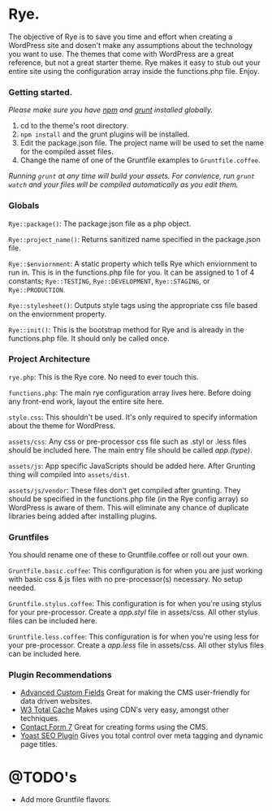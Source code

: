 # Rye.

The objective of Rye is to save you time and effort when creating a WordPress site and dosen't make any assumptions about the technology you want to use. The themes that come with WordPress are a great reference, but not a great starter theme. Rye makes it easy to stub out your entire site using the configuration array inside the functions.php file. Enjoy.

### Getting started.

*Please make sure you have [npm](https://www.npmjs.org/) and [grunt](http://gruntjs.com/) installed globally.*

1. cd to the theme's root directory.
2. `npm install` and the grunt plugins will be installed.
3. Edit the package.json file. The project name will be used to set the name for the compiled asset files.
4. Change the name of one of the Gruntfile examples to `Gruntfile.coffee`.

_Running `grunt` at any time will build your assets. For convience, run `grunt watch` and your files will be compiled automatically as you edit them._

### Globals

`Rye::package()`: The package.json file as a php object.

`Rye::project_name()`: Returns sanitized name specified in the package.json file.

`Rye::$enviornment`: A static property which tells Rye which enviornment to run in. This is in the functions.php file for you. It can be assigned to 1 of 4 constants; `Rye::TESTING`, `Rye::DEVELOPMENT`, `Rye::STAGING`, or `Rye::PRODUCTION`.

`Rye::stylesheet()`: Outputs style tags using the appropriate css file based on the enviornment property.

`Rye::init()`: This is the bootstrap method for Rye and is already in the functions.php file. It should only be called once.

### Project Architecture

`rye.php`: This is the Rye core. No need to ever touch this.  

`functions.php`: The main rye configuration array lives here. Before doing any front-end work, layout the entire site here.

`style.css`: This shouldn't be used. It's only required to specify information about the theme for WordPress.

`assets/css`: Any css or pre-processor css file such as .styl or .less files should be included here. The main entry file should be called *app.(type)*.

`assets/js`: App specific JavaScripts should be added here. After Grunting thing will compiled into `assets/dist`.

`assets/js/vendor`: These files don't get compiled after grunting. They should be specified in the functions.php file (in the Rye config array) so WordPress is aware of them. This will eliminate any chance of duplicate libraries being added after installing plugins.

### Gruntfiles

You should rename one of these to Gruntfile.coffee or roll out your own.

`Gruntfile.basic.coffee`: This configuration is for when you are just working with basic css & js files with no pre-processor(s) necessary. No setup needed.

`Gruntfile.stylus.coffee`: This configuration is for when you're using stylus for your pre-processor. Create a *app.styl* file in assets/css. All other stylus files can be included here.

`Gruntfile.less.coffee`: This configuration is for when you're using less for your pre-processor. Create a *app.less* file in assets/css. All other stylus files can be included here.

### Plugin Recommendations

* [Advanced Custom Fields](http://www.advancedcustomfields.com/) Great for making the CMS user-friendly for data driven websites.
* [W3 Total Cache](https://wordpress.org/plugins/w3-total-cache/) Makes using CDN's very easy, amongst other techniques.
* [Contact Form 7](http://wordpress.org/plugins/contact-form-7/) Great for creating forms using the CMS.
* [Yoast SEO Plugin](https://yoast.com/wordpress/plugins/seo/) Gives you total control over meta tagging and dynamic page titles.

# @TODO's

* Add more Gruntfile flavors.

